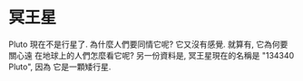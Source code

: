 # 冥王星

Pluto 現在不是行星了. 為什麼人們要同情它呢? 它又沒有感覺. 就算有, 它為何要關心遠
在地球上的人們怎麼看它呢? 另一份資料是, 冥王星現在的名稱是 "134340 Pluto", 因為
它是一顆矮行星.
